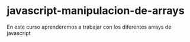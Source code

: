 # javascript-manipulacion-de-arrays
En este curso aprenderemos a trabajar con los diferentes arrays de javascript

